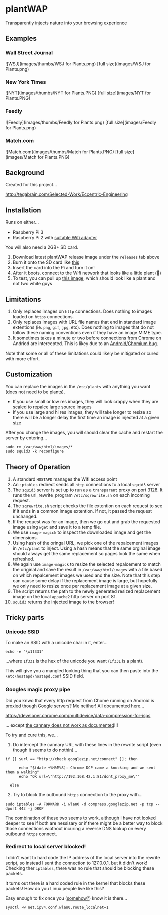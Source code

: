 # plantWAP
Transparently injects nature into your browsing experience

## Examples

### Wall Street Journal 

![WSJ](images/thumbs/WSJ for Plants.png)
[full size](images/WSJ for Plants.png)


### New York Times

![NYT](images/thumbs/NYT for Plants.PNG)
[full size](images/NYT for Plants.PNG)

### Feedly

![Feedly](images/thumbs/Feedly for Plants.png)
[full size](images/Feedly for Plants.png)

### Match.com

![Match.com](images/thumbs/Match for Plants.PNG)
[full size](images/Match for Plants.PNG)


## Background

Created for this project...

http://tegabrain.com/Selected-Work/Eccentric-Engineering


## Installation

Runs on either... 
 * Raspberry Pi 3 
 * Raspberry Pi 2 with [suitable Wifi adapter](http://amzn.to/1UaJ6wX)

 
You will also need a 2GB+ SD card. 

1. Download latest plantWAP release image under the `releases` tab above
2. Burn it onto the SD card like [this](https://www.raspberrypi.org/documentation/installation/installing-images/)
3. Insert the card into the Pi and turn it on! 
4. After it boots, connect to the Wifi network that looks like a little plant (🌱)
5. To test, you can pull up [this image](http://josh.com/joshpete.gif), which should look like a plant and not two white guys


## Limitations

1. Only replaces images on `http` connections. Does nothing to images loaded on `https` connections.
2. Only replaces images with URL file names that end in standard image extentions (ie. `png`, `gif`, `jpg`, etc). Does nothing to images that do not follow these naming conventions even if they have an image MIME type. 
3. It sometimes takes a minute or two before connections from Chrome on Andriod are intercepted. This is likey due to an [Android/Chomium bug](https://bugs.chromium.org/p/chromium/issues/detail?id=339473).


Note that some or all of these limitations could likely be mitigated or cured with more effort. 

## Customization

You can replace the images in the `/etc/plants` with anything you want (does not need to be plants). 

* If you use small or low res images, they will look crappy when they are scaled to repalce large source images
* If you use large and hi res images, they will take longer to resize so there will be a longer delay the first time an image is injected at a given size


After you change the images, you will should clear the cache and restart the server by entering...

```
sudo rm /var/www/html/images/*
sudo squid3 -k reconfigure
```

## Theory of Operation

1. A standard `HOSTAPD` manages the Wifi access point
2. An `iptables` redirect sends all `http` connections to a local `squid3` server 
2. The `squid3` server is set up to run as a `transparent` proxy on port 3128. It runs the url_rewrite_program `/etc/sqrewrite.sh` on each incoming request.
3. The `sqrewrite.sh` script checks the file extention on each request to see if it ends in a common image extention. If not, it passed the request unchanged.
4. If the request was for an image, then we go out and grab the requested image using `wget` and save it to a temp file. 
5. We use `image-magick` to inspect the downloaded image and get the dimensions.
6. Using hash of the oringal URL, we pick one of the repalcement images in `/etc/plant` to inject. Using a hash means that the same orginal image should always get the same replacement so pages look the same when refreshed.
7. We again use `image-magick` to resize the selected repalcement to match the original and save the result in `/var/www/html/images` with a file based on which repalcement images we used and the size. Note that this step can cause some delay if the replacement image is large, but hopefully we only need to resize once per replacement image at a given size. 
8. The script returns the path to the newly generated resized replacement image on the local `appache2` http server on port 81.
9. `squid3` returns the injected image to the browser!

## Tricky parts

###  Unicode SSID

To make an SSID with a unicode char in it, enter...

`echo -e "\x1f331"`

...where `1f331` is the hex of the unicode you want (`1f331` is a plant). 

This will give you a mangled looking thing that you can then paste into the `\etc\hostapd\hostapd.conf` SSID field. 

### Googles magic proxy pipe

Did you knwo that every http request from Chome running on Android is proxied though Google servers? Me neither! All documented here...

https://developer.chrome.com/multidevice/data-compression-for-isps

... except [the cannary does not work as documented](https://bugs.chromium.org/p/chromium/issues/detail?id=339473)!!!

To try and cure this, we...

1. Do intercept the cannary URL with these lines in the rewrite script (even though it seems to do nothin)...

  ```
  if [[ $url == "http://check.googlezip.net/connect" ]]; then 

		echo "$(date +%H%M%S): Chrome DCP came a knocking and we sent them a walking"
		echo "OK url=\"http://192.168.42.1:81/dont_proxy_me\""
	
	else
  ```

2. Try to block the outbound `https` connection to the proxy with...
  
  ```
  sudo iptables -A FORWARD -i wlan0 -d compress.googlezip.net -p tcp --dport 443 -j DROP
  ```

The combination of these two seems to work, although I have not looked deeper to see if both are nessisary or if there might be a better way to block those connections wiothout incuring a reverse DNS lookup on every outbound `https` connect. 

### Redirect to local server blocked!

I didn't want to hard code the IP address of the local server into the rewrite script, so instead I sent the connection to 127.0.0.1, but it didn't work! Checking ther `iptables`, there was no rule that should be blocking these packets. 

It turns out there is a hard coded rule in the kernel that blocks these packets! How do you Linux people live like this?

Easy enough to fix once you ([somehow?](http://unix.stackexchange.com/questions/111433/iptables-redirect-outside-requests-to-127-0-0-1)) know it is there...

```
sysctl -w net.ipv4.conf.wlan0.route_localnet=1
```











